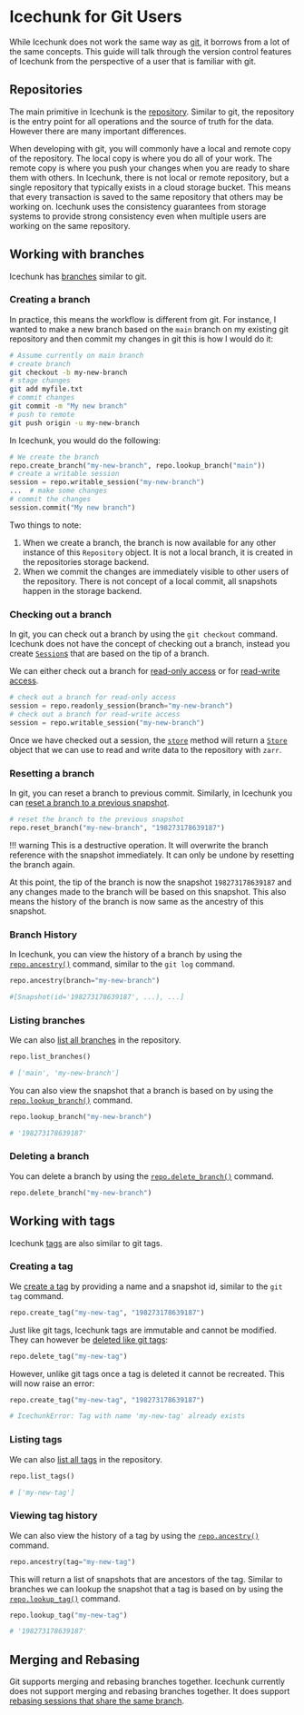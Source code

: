 # Icechunk for Git Users

While Icechunk does not work the same way as [git](https://git-scm.com/), it borrows from a lot of the same concepts. This guide will talk through the version control features of Icechunk from the perspective of a user that is familiar with git.

## Repositories

The main primitive in Icechunk is the [repository](../reference/#icechunk.Repository). Similar to git, the repository is the entry point for all operations and the source of truth for the data. However there are many important differences.

When developing with git, you will commonly have a local and remote copy of the repository. The local copy is where you do all of your work. The remote copy is where you push your changes when you are ready to share them with others. In Icechunk, there is not local or remote repository, but a single repository that typically exists in a cloud storage bucket. This means that every transaction is saved to the same repository that others may be working on. Icechunk uses the consistency guarantees from storage systems to provide strong consistency even when multiple users are working on the same repository.

## Working with branches

Icechunk has [branches](../version-control.md#branches) similar to git.

### Creating a branch

In practice, this means the workflow is different from git. For instance, I wanted to make a new branch based on the `main` branch on my existing git repository and then commit my changes in git this is how I would do it:

```bash
# Assume currently on main branch
# create branch
git checkout -b my-new-branch
# stage changes
git add myfile.txt
# commit changes
git commit -m "My new branch"
# push to remote
git push origin -u my-new-branch
```

In Icechunk, you would do the following:

```python
# We create the branch
repo.create_branch("my-new-branch", repo.lookup_branch("main"))
# create a writable session
session = repo.writable_session("my-new-branch")
...  # make some changes
# commit the changes
session.commit("My new branch")
```

Two things to note:

1. When we create a branch, the branch is now available for any other instance of this `Repository` object. It is not a local branch, it is created in the repositories storage backend.
2. When we commit the changes are immediately visible to other users of the repository. There is not concept of a local commit, all snapshots happen in the storage backend.

### Checking out a branch

In git, you can check out a branch by using the `git checkout` command. Icechunk does not have the concept of checking out a branch, instead you create [`Session`s](../reference/#icechunk.Session) that are based on the tip of a branch.

We can either check out a branch for [read-only access](../reference/#icechunk.Repository.readonly_session) or for [read-write access](../reference/#icechunk.Repository.writable_session).

```python
# check out a branch for read-only access
session = repo.readonly_session(branch="my-new-branch")
# check out a branch for read-write access
session = repo.writable_session("my-new-branch")
```

Once we have checked out a session, the [`store`](../reference/#icechunk.Session.store) method will return a [`Store`](../reference/#icechunk.Store) object that we can use to read and write data to the repository with `zarr`.

### Resetting a branch

In git, you can reset a branch to previous commit. Similarly, in Icechunk you can [reset a branch to a previous snapshot](../reference/#icechunk.Repository.reset_branch).

```python
# reset the branch to the previous snapshot
repo.reset_branch("my-new-branch", "198273178639187")
```

!!! warning
    This is a destructive operation. It will overwrite the branch reference with the snapshot immediately. It can only be undone by resetting the branch again.

At this point, the tip of the branch is now the snapshot `198273178639187` and any changes made to the branch will be based on this snapshot. This also means the history of the branch is now same as the ancestry of this snapshot.

### Branch History

In Icechunk, you can view the history of a branch by using the [`repo.ancestry()`](../reference/#icechunk.Repository.ancestry) command, similar to the `git log` command.

```python
repo.ancestry(branch="my-new-branch")

#[Snapshot(id='198273178639187', ...), ...]
```

### Listing branches

We can also [list all branches](../reference/#icechunk.Repository.list_branches) in the repository.

```python
repo.list_branches()

# ['main', 'my-new-branch']
```

You can also view the snapshot that a branch is based on by using the [`repo.lookup_branch()`](../reference/#icechunk.Repository.lookup_branch) command.

```python
repo.lookup_branch("my-new-branch")

# '198273178639187'
```

### Deleting a branch

You can delete a branch by using the [`repo.delete_branch()`](../reference/#icechunk.Repository.delete_branch) command.

```python
repo.delete_branch("my-new-branch")
```

## Working with tags

Icechunk [tags](../version-control.md#tags) are also similar to git tags.

### Creating a tag

We [create a tag](../reference/#icechunk.Repository.create_tag) by providing a name and a snapshot id, similar to the `git tag` command.

```python
repo.create_tag("my-new-tag", "198273178639187")
```

Just like git tags, Icechunk tags are immutable and cannot be modified. They can however be [deleted like git tags](../reference/#icechunk.Repository.delete_tag):

```python
repo.delete_tag("my-new-tag")
```

However, unlike git tags once a tag is deleted it cannot be recreated. This will now raise an error:

```python
repo.create_tag("my-new-tag", "198273178639187")

# IcechunkError: Tag with name 'my-new-tag' already exists
```

### Listing tags

We can also [list all tags](../reference/#icechunk.Repository.list_tags) in the repository.

```python
repo.list_tags()

# ['my-new-tag']
```

### Viewing tag history

We can also view the history of a tag by using the [`repo.ancestry()`](../reference/#icechunk.Repository.ancestry) command.

```python
repo.ancestry(tag="my-new-tag")
```

This will return a list of snapshots that are ancestors of the tag. Similar to branches we can lookup the snapshot that a tag is based on by using the [`repo.lookup_tag()`](../reference/#icechunk.Repository.lookup_tag) command.

```python
repo.lookup_tag("my-new-tag")

# '198273178639187'
```

## Merging and Rebasing

Git supports merging and rebasing branches together. Icechunk currently does not support merging and rebasing branches together. It does support [rebasing sessions that share the same branch](../version-control.md#conflict-resolution).
